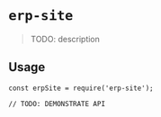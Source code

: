 # `erp-site`

> TODO: description

## Usage

```
const erpSite = require('erp-site');

// TODO: DEMONSTRATE API
```

